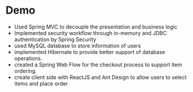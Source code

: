 # Demo
* Used Spring MVC to decouple the presentation and business logic
* Implemented security workflow through in-memory and JDBC authentication by Spring Security
* used MySQL database to store information of users 
* implemented Hibernate to provide better support of database operations.
* created a Spring Web Flow for the checkout process to support item ordering.
* create client side with ReactJS and Ant Design to allow users to select items and place order
